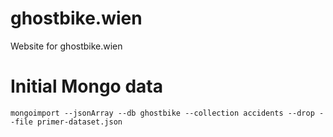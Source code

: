 # ghostbike.wien
Website for ghostbike.wien

# Initial Mongo data
`mongoimport --jsonArray --db ghostbike --collection accidents --drop --file primer-dataset.json`
